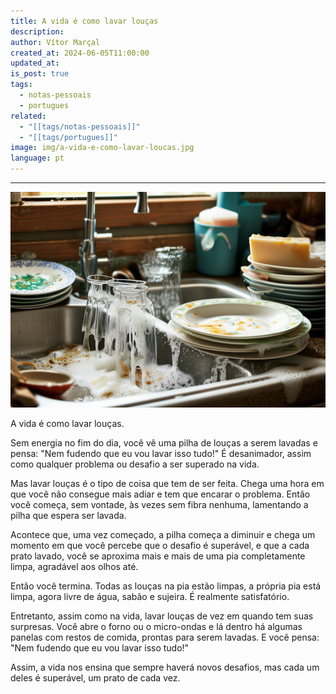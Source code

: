 ```yaml
---
title: A vida é como lavar louças
description: 
author: Vítor Marçal
created_at: 2024-06-05T11:00:00
updated_at: 
is_post: true
tags:
  - notas-pessoais
  - portugues
related:
  - "[[tags/notas-pessoais]]"
  - "[[tags/portugues]]"
image: img/a-vida-e-como-lavar-loucas.jpg
language: pt
---
```

----

![a-vida-e-como-lavar-loucas](img/a-vida-e-como-lavar-loucas.jpg)

A vida é como lavar louças.

Sem energia no fim do dia, você vê uma pilha de louças a serem lavadas e pensa: "Nem fudendo que eu vou lavar isso tudo!" É desanimador, assim como qualquer problema ou desafio a ser superado na vida.

Mas lavar louças é o tipo de coisa que tem de ser feita. Chega uma hora em que você não consegue mais adiar e tem que encarar o problema. Então você começa, sem vontade, às vezes sem fibra nenhuma, lamentando a pilha que espera ser lavada.

Acontece que, uma vez começado, a pilha começa a diminuir e chega um momento em que você percebe que o desafio é superável, e que a cada prato lavado, você se aproxima mais e mais de uma pia completamente limpa, agradável aos olhos até.

Então você termina. Todas as louças na pia estão limpas, a própria pia está limpa, agora livre de água, sabão e sujeira. É realmente satisfatório.

Entretanto, assim como na vida, lavar louças de vez em quando tem suas surpresas. Você abre o forno ou o micro-ondas e lá dentro há algumas panelas com restos de comida, prontas para serem lavadas. E você pensa: "Nem fudendo que eu vou lavar isso tudo!"

Assim, a vida nos ensina que sempre haverá novos desafios, mas cada um deles é superável, um prato de cada vez.